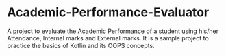 # Academic-Performance-Evaluator
A project to evaluate the Academic Performance of a student using his/her Attendance, Internal marks and External marks. It is a sample project to practice the basics of Kotlin and its OOPS concepts. 
